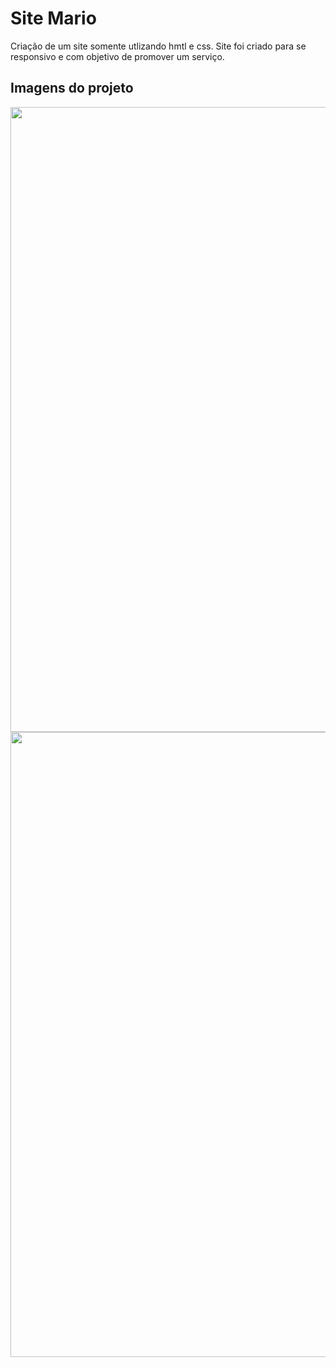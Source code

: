 <h1>Site Mario</h1>
<p>Criação de um site somente utlizando hmtl e css. Site foi criado para se responsivo e com objetivo de promover um serviço.</p>
<h2>Imagens do projeto</h2>

<div>
    <img length="700" width="1000" src="https://github.com/user-attachments/assets/298ce645-ddd1-4564-803b-03277ffd6a7c"/>
</div> 

<div>
    <img length="700" width="1000" src="https://github.com/user-attachments/assets/66e71f44-f4ff-4a03-aee8-a40eff9afd32"/>
</div> 

